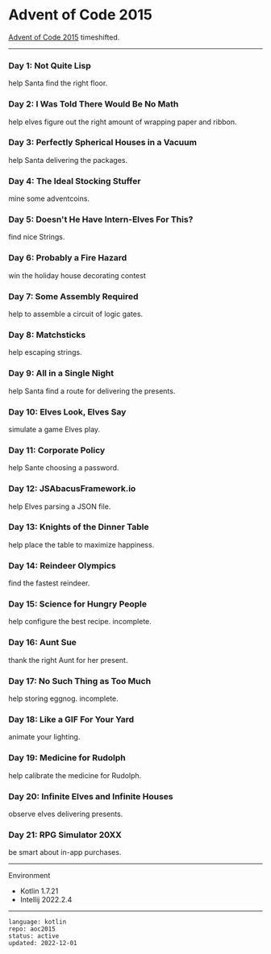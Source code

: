 # Advent of Code 2015

[Advent of Code 2015] timeshifted.

[Advent of Code 2015]:https://adventofcode.com/2015

---

### Day 1: Not Quite Lisp

help Santa find the right floor.

### Day 2: I Was Told There Would Be No Math

help elves figure out the right amount of wrapping paper and ribbon.

### Day 3: Perfectly Spherical Houses in a Vacuum

help Santa delivering the packages.

### Day 4: The Ideal Stocking Stuffer

mine some adventcoins.

### Day 5: Doesn't He Have Intern-Elves For This?

find nice Strings.

### Day 6: Probably a Fire Hazard

win the holiday house decorating contest

### Day 7: Some Assembly Required

help to assemble a circuit of logic gates.

### Day 8: Matchsticks

help escaping strings.

### Day 9: All in a Single Night

help Santa find a route for delivering the presents.

### Day 10: Elves Look, Elves Say

simulate a game Elves play.

### Day 11: Corporate Policy

help Sante choosing a password.

### Day 12: JSAbacusFramework.io

help Elves parsing a JSON file.

### Day 13: Knights of the Dinner Table

help place the table to maximize happiness.

### Day 14: Reindeer Olympics

find the fastest reindeer.

### Day 15: Science for Hungry People

help configure the best recipe. incomplete.

### Day 16: Aunt Sue

thank the right Aunt for her present.

### Day 17: No Such Thing as Too Much

help storing eggnog. incomplete.

### Day 18: Like a GIF For Your Yard

animate your lighting.

### Day 19: Medicine for Rudolph

help calibrate the medicine for Rudolph.

### Day 20: Infinite Elves and Infinite Houses

observe elves delivering presents.

### Day 21: RPG Simulator 20XX

be smart about in-app purchases.

---

Environment

- Kotlin 1.7.21
- Intellij 2022.2.4

---

```
language: kotlin
repo: aoc2015
status: active
updated: 2022-12-01
```